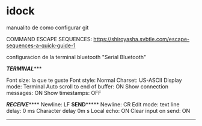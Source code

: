 # idock
manualito de como configurar git

COMMAND ESCAPE SEQUENCES: https://shiroyasha.svbtle.com/escape-sequences-a-quick-guide-1

configuracion de la terminal bluetooth "Serial Bluetooth"

***********************TERMINAL**************************

Font size: la que te guste
Font style: Normal
Charset: US-ASCII
Display mode: Terminal
Auto scroll to end of buffer: ON
Show connection messages: ON
Show timestamps: OFF

***********************RECEIVE***************************
Newline: LF
************************SEND*****************************
Newline: CR
Edit mode: text
line delay: 0 ms
Character delay 0m s
Local echo: ON
Clear input on send: ON

*********************

